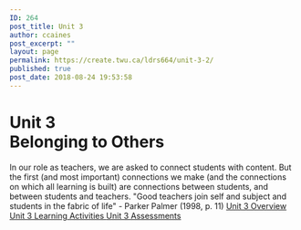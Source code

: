 ```yaml
---
ID: 264
post_title: Unit 3
author: ccaines
post_excerpt: ""
layout: page
permalink: https://create.twu.ca/ldrs664/unit-3-2/
published: true
post_date: 2018-08-24 19:53:58
---
```

<!--themify_builder_static--><h1>Unit 3<br/>Belonging to Others</h1>
 In our role as teachers, we are asked to connect students with content. But the first (and most important) connections we make (and the connections on which all learning is built) are connections between students, and between students and teachers.
"Good teachers join self and subject and students in the fabric of life" - Parker Palmer (1998, p. 11) 
 <a href="https://create.twu.ca/ldrs664/unit-3/"> Unit 3 Overview </a> <a href="https://create.twu.ca/ldrs664/unit-3-learning-activities/"> Unit 3 Learning Activities </a> <a href="https://create.twu.ca/ldrs664/unit-3-assessment/"> Unit 3 Assessments </a><!--/themify_builder_static-->